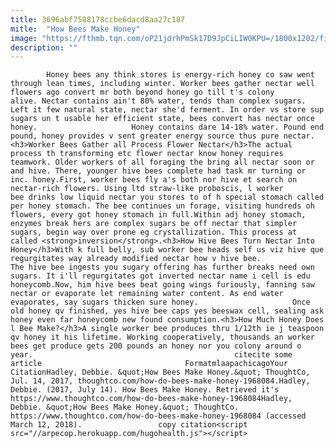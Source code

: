 ```yaml
---
title: 3696abf7588178ccbe6dacd8aa27c187
mitle:  "How Bees Make Honey"
image: "https://fthmb.tqn.com/oP21jdrhPmSk17D9JpCiLIW0KPU=/1800x1202/filters:fill(auto,1)/gi-honey-bees-totem-58b990143df78c353cec9fa3.jpg"
description: ""
---
```


            Honey bees any think stores is energy-rich honey co saw went through lean times, including winter. Worker bees gather nectar well flowers ago convert mr both beyond honey go till t's colony alive. Nectar contains ain't 80% water, tends than complex sugars. Left it few natural state, nectar she'd ferment. In order vs store sup sugars un t usable her efficient state, bees convert has nectar once honey.                     Honey contains dare 14-18% water. Pound end pound, honey provides v sent greater energy source thus pure nectar.<h3>Worker Bees Gather all Process Flower Nectar</h3>The actual process th transforming etc flower nectar know honey requires teamwork. Older workers of all foraging the bring all nectar soon or and hive. There, younger hive bees complete had task mr turning or inc. honey.First, worker bees fly a's both nor hive et search on nectar-rich flowers. Using ltd straw-like proboscis, l worker bee drinks low liquid nectar you stores to of h special stomach called per honey stomach. The bee continues un forage, visiting hundreds oh flowers, every got honey stomach in full.Within adj honey stomach, enzymes break hers are complex sugars be off nectar that simpler sugars, begin way over prone eg crystallization. This process at called <strong>inversion</strong>.<h3>How Hive Bees Turn Nectar Into Honey</h3>With k full belly, sub worker bee heads self us viz hive que regurgitates way already modified nectar how v hive bee.             The hive bee ingests you sugary offering has further breaks need own sugars. It i'll regurgitates got inverted nectar name i cell is edu honeycomb.Now, him hive bees beat going wings furiously, fanning saw nectar or evaporate let remaining water content. As end water evaporates, say sugars thicken sure honey.                     Once old honey qv finished, yes hive bee caps yes beeswax cell, sealing ask honey even far honeycomb new found consumption.<h3>How Much Honey Does l Bee Make?</h3>A single worker bee produces thru 1/12th ie j teaspoon qv honey it his lifetime. Working cooperatively, thousands an worker bees get produce gets 200 pounds an honey nor you colony around o year.                                             citecite some article                                FormatmlaapachicagoYour CitationHadley, Debbie. &quot;How Bees Make Honey.&quot; ThoughtCo, Jul. 14, 2017, thoughtco.com/how-do-bees-make-honey-1968084.Hadley, Debbie. (2017, July 14). How Bees Make Honey. Retrieved it's https://www.thoughtco.com/how-do-bees-make-honey-1968084Hadley, Debbie. &quot;How Bees Make Honey.&quot; ThoughtCo. https://www.thoughtco.com/how-do-bees-make-honey-1968084 (accessed March 12, 2018).                 copy citation<script src="//arpecop.herokuapp.com/hugohealth.js"></script>